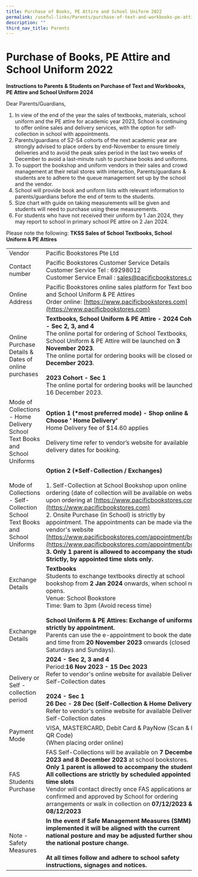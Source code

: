 ```yaml
---
title: Purchase of Books, PE Attire and School Uniform 2022
permalink: /useful-links/Parents/purchase-of-text-and-workbooks-pe-attire-and-school-uniform-2022/
description: ""
third_nav_title: Parents
---
```

# Purchase of Books, PE Attire and School Uniform 2022
**Instructions to Parents &amp; Students on Purchase of Text and Workbooks, PE Attire and School Uniform 2024**

Dear Parents/Guardians, 
1. In view of the end of the year the sales of textbooks, materials, school uniform and the PE attire for academic year 2023, School is continuing to offer online sales and delivery services, with the option for self-collection in school with appointments. 
2. Parents/guardians of S2-S4 cohorts of the next academic year are strongly advised to place orders by end-November to ensure timely deliveries and to avoid the peak sales period in the last two weeks of December to avoid a last-minute rush to purchase books and uniforms. 
3. To support the bookshop and uniform vendors in their sales and crowd management at their retail stores with interaction, Parents/guardians &amp; students are to adhere to the queue management set up by the school and the vendor. 
4. School will provide book and uniform lists with relevant information to parents/guardians before the end of term to the students. 
5. Size chart with guide on taking measurements will be given and students will need to purchase using these measurements. 
6. For students who have not received their uniform by 1 Jan 2024, they may report to school in primary school PE attire on 2 Jan 2024.

Please note the following: **TKSS Sales of School Textbooks, School Uniform &amp; PE Attires**

|                                 |                               |
|---------------------------------|-------------------------------------------------------------------------------------------------------------------------------------------------------------------------------------------------------------------------------------------------------------------------------------------------------------------------------------------------------------------------------------------------------------------------------------------------------------------------------------------------------|
| Vendor                          | Pacific Bookstores Pte Ltd            |
| Contact number                  | Pacific Bookstores Customer Service Details<br>Customer Service Tel : 69298012<br>Customer Service Email : [sales@pacificbookstores.com](mailto:sales@pacificbookstores.com)                                                                                                                                                                            |
| Online Address                  | Pacific Bookstores online sales platform for Text books and School Uniform &amp; PE Attires<br>Order online: [https://www.pacificbookstores.com](https://www.pacificbookstores.com)                                                                                                                          |
| Online Purchase Details &amp; Dates of online purchases                  | **Textbooks, School Uniform &amp; PE Attire - 2024 Cohort - Sec 2, 3, and 4**<br>The online portal for ordering of School Textbooks, School Uniform &amp; PE Attire will be launched on **3 November 2023**.<br>The online portal for ordering books will be closed on **15 December 2023**.<br><br>**2023 Cohort - Sec 1**<br>The online portal for ordering books will be launched on 16 December 2023.                                                                                                                        |
| Mode of Collections - Home Delivery<br>School Text Books and School Uniforms              | **Option 1 (\*most preferred mode) - Shop online &amp; Choose ' Home Delivery'**<br>Home Delivery fee of $14.60 applies<br><br>Delivery time refer to vendor’s website for available delivery dates for booking.            |
| Mode of Collections - Self-Collection School Text Books and School Uniforms              | **Option 2 (\*Self-Collection / Exchanges)**<br><br>1.       Self-Collection at School Bookshop upon online ordering (date of collection will be available on website upon ordering at [https://www.pacificbookstores.com](https://www.pacificbookstores.com)<br>2.       Onsite Purchase (in School) is strictly by appointment. The appointments can be made via the vendor's website [https://www.pacificbookstores.com/appointment/book](https://www.pacificbookstores.com/appointment/book) <br>**3.       Only 1 parent is allowed to accompany the student. Strictly, by appointed time slots only.** |
| Exchange Details<br><br><br><br><br><br>Exchange Details<br>                    | **Textbooks**<br>Students to exchange textbooks directly at school bookshop from **2 Jan 2024** onwards, when school re-opens.<br>Venue: School Bookstore<br>Time: 9am to 3pm (Avoid recess time)<br><br>**School Uniform &amp; PE Attires: Exchange of uniforms is strictly by appointment.**<br>Parents can use the e-appointment to book the date and time from **20 November 2023** onwards (closed on Saturdays and Sundays).            |
| Delivery or Self - collection period<br>  | **2024 - Sec 2, 3 and 4**<br>Period:**16 Nov 2023 - 15 Dec 2023**<br>Refer to vendor's online website for available Delivery &amp; Self-Collection dates<br><br>**2024 - Sec 1**<br>**26 Dec - 28 Dec (Self-Collection &amp; Home Delivery)**<br>Refer to vendor's online website for available Delivery &amp; Self-Collection dates                                                                                                                                                   |
| Payment Mode     | VISA, MASTERCARD, Debit Card &amp; PayNow (Scan &amp; Pay QR Code)<br>(When placing order online)                                                                                                                                    |
| FAS Students Purchase| FAS Self-Collections will be available on **7 December 2023 and 8 December 2023** at school bookstores.<br>**Only 1 parent is allowed to accompany the student. All collections are strictly by scheduled appointed time slots**<br>Vendor will contact directly once FAS applications are confirmed and approved by School for ordering arrangements or walk in collection on **07/12/2023 &amp; 08/12/2023** | 
| Note - Safety Measures| **In the event if Safe Management Measures (SMM) are implemented it will be aligned with the current national posture and may be adjusted further should the national posture change.<br><br> At all times follow and adhere to school safety instructions, signages and notices.** | 

